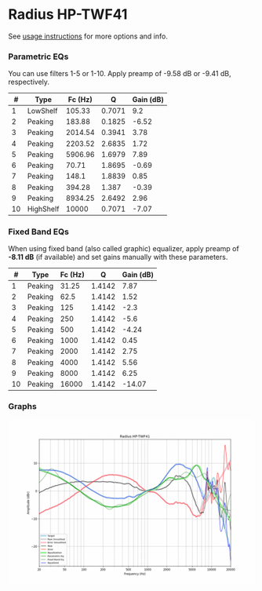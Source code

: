 # Radius HP-TWF41
See [usage instructions](https://github.com/jaakkopasanen/AutoEq#usage) for more options and info.

### Parametric EQs
You can use filters 1-5 or 1-10. Apply preamp of -9.58 dB or -9.41 dB, respectively.

|   # | Type      |   Fc (Hz) |      Q |   Gain (dB) |
|-----|-----------|-----------|--------|-------------|
|   1 | LowShelf  |    105.33 | 0.7071 |        9.2  |
|   2 | Peaking   |    183.88 | 0.1825 |       -6.52 |
|   3 | Peaking   |   2014.54 | 0.3941 |        3.78 |
|   4 | Peaking   |   2203.52 | 2.6835 |        1.72 |
|   5 | Peaking   |   5906.96 | 1.6979 |        7.89 |
|   6 | Peaking   |     70.71 | 1.8695 |       -0.69 |
|   7 | Peaking   |    148.1  | 1.8839 |        0.85 |
|   8 | Peaking   |    394.28 | 1.387  |       -0.39 |
|   9 | Peaking   |   8934.25 | 2.6492 |        2.96 |
|  10 | HighShelf |  10000    | 0.7071 |       -7.07 |

### Fixed Band EQs
When using fixed band (also called graphic) equalizer, apply preamp of **-8.11 dB** (if available) and set gains manually with these parameters.

|   # | Type    |   Fc (Hz) |      Q |   Gain (dB) |
|-----|---------|-----------|--------|-------------|
|   1 | Peaking |     31.25 | 1.4142 |        7.87 |
|   2 | Peaking |     62.5  | 1.4142 |        1.52 |
|   3 | Peaking |    125    | 1.4142 |       -2.3  |
|   4 | Peaking |    250    | 1.4142 |       -5.6  |
|   5 | Peaking |    500    | 1.4142 |       -4.24 |
|   6 | Peaking |   1000    | 1.4142 |        0.45 |
|   7 | Peaking |   2000    | 1.4142 |        2.75 |
|   8 | Peaking |   4000    | 1.4142 |        5.56 |
|   9 | Peaking |   8000    | 1.4142 |        6.25 |
|  10 | Peaking |  16000    | 1.4142 |      -14.07 |

### Graphs
![](./Radius%20HP-TWF41.png)
